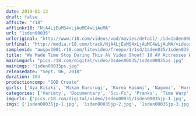 ```yaml
---
date: 2019-01-13
draft: false
affsite: "r18"
afflinkr18: "NjA4LjEuMS4xLjAuMC4wLjAuMA"
url: "1sden00035"
urloriginal: "http://www.r18.com/videos/vod/movies/detail/-/id=1sden00035"
urlfinal: "http://media.r18.com/track/NjA4LjEuMS4xLjAuMC4wLjAuMA/videos/vod/movies/detail/-/id=1sden00035"
samplevid: "awspv3001.r18.com/litevideo/freepv/1/1sd/1sden035/1sden035_dmb_w.mp4"
title: "We Made Time Stop During This AV Video Shoot! 10 AV Actresses Who Got Creampied By Amateur Men Without Ever Knowing It"
mainimgurl: "pics.r18.com/digital/video/1sden00035/1sden00035ps.jpg"
mainimgs: "1sden00035ps.jpg"
releasedate: "Sept. 06, 2018"
duration: 104
productioncomp: "SOD Create"
girls: ['Aya Kisaki', 'Mikan Kururugi', 'Kurea Hasumi', 'Nagomi', 'Harura Mori', 'Aoi Mizutani', 'Hana Kano', 'Konomi Nishimiya', 'Aoi Kururugi', 'Ririka Hoshikawa']
categories: ['Variety', 'Documentary', 'Sci-Fi', 'Pranks', 'Time Warp', 'Hi-Def']
imgurls: ['pics.r18.com/digital/video/1sden00035/1sden00035jp-1.jpg', 'pics.r18.com/digital/video/1sden00035/1sden00035jp-2.jpg', 'pics.r18.com/digital/video/1sden00035/1sden00035jp-3.jpg', 'pics.r18.com/digital/video/1sden00035/1sden00035jp-4.jpg', 'pics.r18.com/digital/video/1sden00035/1sden00035jp-5.jpg', 'pics.r18.com/digital/video/1sden00035/1sden00035jp-6.jpg', 'pics.r18.com/digital/video/1sden00035/1sden00035jp-7.jpg', 'pics.r18.com/digital/video/1sden00035/1sden00035jp-8.jpg', 'pics.r18.com/digital/video/1sden00035/1sden00035jp-9.jpg', 'pics.r18.com/digital/video/1sden00035/1sden00035jp-10.jpg', 'pics.r18.com/digital/video/1sden00035/1sden00035jp-11.jpg', 'pics.r18.com/digital/video/1sden00035/1sden00035jp-12.jpg', 'pics.r18.com/digital/video/1sden00035/1sden00035jp-13.jpg', 'pics.r18.com/digital/video/1sden00035/1sden00035jp-14.jpg', 'pics.r18.com/digital/video/1sden00035/1sden00035jp-15.jpg', 'pics.r18.com/digital/video/1sden00035/1sden00035jp-16.jpg', 'pics.r18.com/digital/video/1sden00035/1sden00035jp-17.jpg', 'pics.r18.com/digital/video/1sden00035/1sden00035jp-18.jpg', 'pics.r18.com/digital/video/1sden00035/1sden00035jp-19.jpg', 'pics.r18.com/digital/video/1sden00035/1sden00035jp-20.jpg']
imgs: ['1sden00035jp-1.jpg', '1sden00035jp-2.jpg', '1sden00035jp-3.jpg', '1sden00035jp-4.jpg', '1sden00035jp-5.jpg', '1sden00035jp-6.jpg', '1sden00035jp-7.jpg', '1sden00035jp-8.jpg', '1sden00035jp-9.jpg', '1sden00035jp-10.jpg', '1sden00035jp-11.jpg', '1sden00035jp-12.jpg', '1sden00035jp-13.jpg', '1sden00035jp-14.jpg', '1sden00035jp-15.jpg', '1sden00035jp-16.jpg', '1sden00035jp-17.jpg', '1sden00035jp-18.jpg', '1sden00035jp-19.jpg', '1sden00035jp-20.jpg']
---
```

